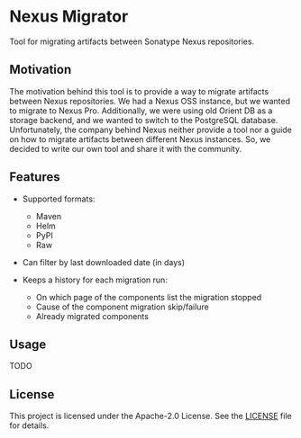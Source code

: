 # Nexus Migrator

Tool for migrating artifacts between Sonatype Nexus repositories.

## Motivation

The motivation behind this tool is to provide a way to migrate artifacts between Nexus repositories.
We had a Nexus OSS instance, but we wanted to migrate to Nexus Pro. Additionally, we were using old Orient DB as
a storage backend, and we wanted to switch to the PostgreSQL database. Unfortunately, the company behind Nexus neither
provide a tool nor a guide on how to migrate artifacts between different Nexus instances. So, we decided to write our
own tool and share it with the community.

## Features

* Supported formats:

    * Maven
    * Helm
    * PyPI
    * Raw

* Can filter by last downloaded date (in days)
* Keeps a history for each migration run:

    * On which page of the components list the migration stopped
    * Cause of the component migration skip/failure
    * Already migrated components

## Usage

TODO

## License

This project is licensed under the Apache-2.0 License. See the [LICENSE](LICENSE) file for details.
